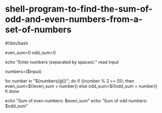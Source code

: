 # shell-program-to-find-the-sum-of-odd-and-even-numbers-from-a-set-of-numbers

#!/bin/bash

even_sum=0
odd_sum=0

echo "Enter numbers (separated by spaces):"
read input

numbers=($input)

for number in "${numbers[@]}"; do
    if ((number % 2 == 0)); then
        even_sum=$((even_sum + number))
    else
        odd_sum=$((odd_sum + number))
    fi
done

echo "Sum of even numbers: $even_sum"
echo "Sum of odd numbers: $odd_sum"
